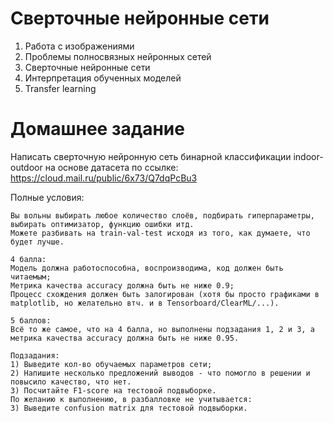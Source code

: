 # Сверточные нейронные сети

1. Работа с изображениями
2. Проблемы полносвязных нейронных сетей
3. Cверточные нейронные сети
4. Интерпретация обученных моделей
5. Transfer learning

# Домашнее задание

Написать сверточную нейронную сеть бинарной классификации indoor-outdoor на основе датасета по ссылке:
https://cloud.mail.ru/public/6x73/Q7dqPcBu3

Полные условия:
```
Вы вольны выбирать любое количество слоёв, подбирать гиперпараметры, выбирать оптимизатор, функцию ошибки итд.
Можете разбивать на train-val-test исходя из того, как думаете, что будет лучше.

4 балла:
Модель должна работоспособна, воспроизводима, код должен быть читаемым;
Метрика качества accuracy должна быть не ниже 0.9;
Процесс схождения должен быть залогирован (хотя бы просто графиками в matplotlib, но желательно втч. и в Tensorboard/ClearML/...).

5 баллов:
Всё то же самое, что на 4 балла, но выполнены подзадания 1, 2 и 3, а метрика качества accuracy должна быть не ниже 0.95.

Подзадания:
1) Выведите кол-во обучаемых параметров сети;
2) Напишите несколько предложений выводов - что помогло в решении и повысило качество, что нет.
3) Посчитайте F1-score на тестовой подвыборке.
По желанию к выполнению, в разбалловке не учитывается:
3) Выведите confusion matrix для тестовой подвыборки.
```
